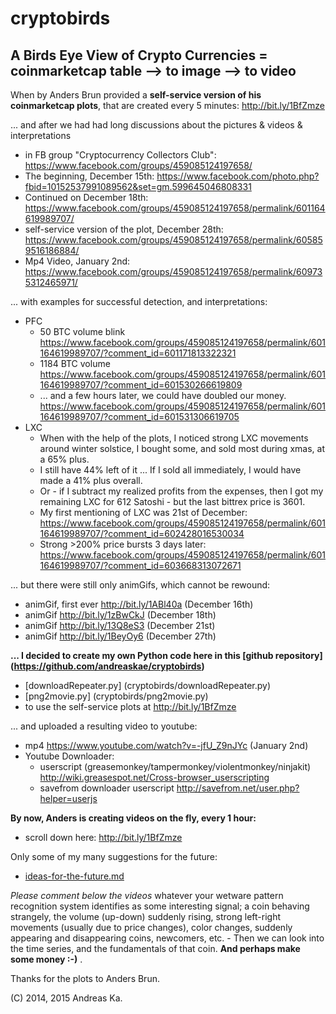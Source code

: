 cryptobirds
===========

## A Birds Eye View of Crypto Currencies = coinmarketcap table --> to image --> to video

When by Anders Brun provided a **self-service version of his coinmarketcap plots**, that are created every 5 minutes:  http://bit.ly/1BfZmze 

... and after we had had long discussions about the pictures & videos & interpretations 
* in FB group "Cryptocurrency Collectors Club": https://www.facebook.com/groups/459085124197658/ 
* The beginning, December 15th: https://www.facebook.com/photo.php?fbid=10152537991089562&set=gm.599645046808331
* Continued on December 18th: https://www.facebook.com/groups/459085124197658/permalink/601164619989707/
* self-service version of the plot, December 28th: https://www.facebook.com/groups/459085124197658/permalink/605859516186884/
* Mp4 Video, January 2nd: https://www.facebook.com/groups/459085124197658/permalink/609735312465971/

... with examples for successful detection, and interpretations:
* PFC
  * 50 BTC volume blink https://www.facebook.com/groups/459085124197658/permalink/601164619989707/?comment_id=601171813322321
  * 1184 BTC volume https://www.facebook.com/groups/459085124197658/permalink/601164619989707/?comment_id=601530266619809
  * ... and a few hours later, we could have doubled our money. https://www.facebook.com/groups/459085124197658/permalink/601164619989707/?comment_id=601531306619705
* LXC
  * When with the help of the plots, I noticed strong LXC movements around winter solstice, I bought some, and sold most during xmas, at a 65% plus. 
  * I still have 44% left of it ... If I sold all immediately, I would have made a 41% plus overall.
  * Or - if I subtract my realized profits from the expenses, then I got my remaining LXC for 612 Satoshi - but the last bittrex price is 3601.
  * My first mentioning of LXC was 21st of December: 
https://www.facebook.com/groups/459085124197658/permalink/601164619989707/?comment_id=602428016530034
  * Strong >200% price bursts 3 days later: https://www.facebook.com/groups/459085124197658/permalink/601164619989707/?comment_id=603668313072671

... but there were still only animGifs, which cannot be rewound:
* animGif, first ever http://bit.ly/1ABl40a (December 16th)
* animGif http://bit.ly/1zBwCkJ (December 18th)
* animGif http://bit.ly/13Q8eS3 (December 21st)
* animGif http://bit.ly/1BeyOy6  (December 27th)

**... I decided to create my own Python code here in this [github repository] (https://github.com/andreaskae/cryptobirds)**
  * [downloadRepeater.py] (cryptobirds/downloadRepeater.py)
  * [png2movie.py] (cryptobirds/png2movie.py)
  * to use the self-service plots at http://bit.ly/1BfZmze 

... and uploaded a resulting video to youtube:
* mp4 https://www.youtube.com/watch?v=-jfU_Z9nJYc (January 2nd)
* Youtube Downloader:
  * userscript (greasemonkey/tampermonkey/violentmonkey/ninjakit) http://wiki.greasespot.net/Cross-browser_userscripting 
  * savefrom downloader userscript http://savefrom.net/user.php?helper=userjs


**By now, Anders is creating videos on the fly, every 1 hour:**
* scroll down here: http://bit.ly/1BfZmze  

Only some of my many suggestions for the future:
* [ideas-for-the-future.md](ideas-for-the-future.md)

*Please comment below the videos* whatever your wetware pattern recognition system identifies as some interesting signal; a coin behaving strangely, the volume (up-down) suddenly rising, strong left-right movements (usually due to price changes), color changes, suddenly appearing and disappearing coins, newcomers, etc. - Then we can look into the time series, and the fundamentals of that coin. **And perhaps make some money :-)** . 

Thanks for the plots to Anders Brun.

(C) 2014, 2015 Andreas Ka. 
